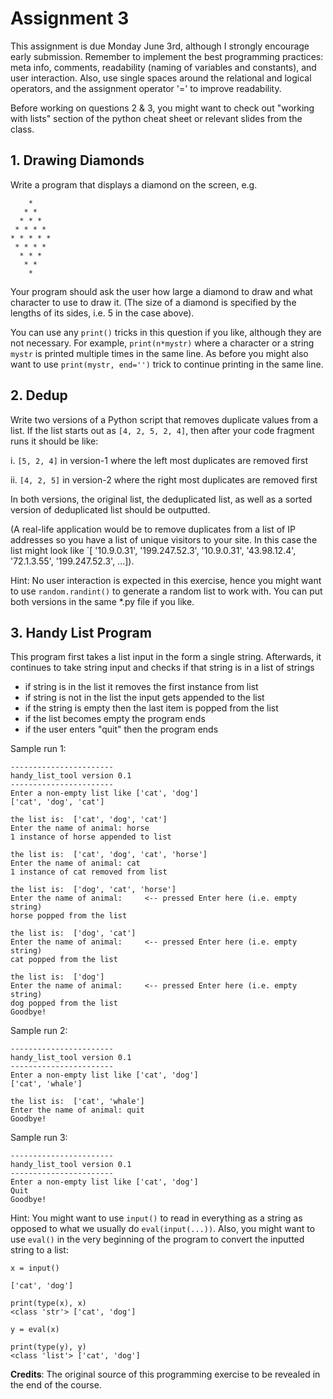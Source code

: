 # Assignment 3

This assignment is due Monday June 3rd, although I strongly encourage early submission. Remember to implement the best programming practices: meta info, comments, readability (naming of variables and constants), and user interaction. Also, use single spaces around the relational and logical operators, and the assignment operator '=' to improve readability.

Before working on questions 2 & 3, you might want to check out "working with lists" section of the python cheat sheet or relevant slides from the class.


## 1. Drawing Diamonds

Write a program that displays a diamond on the screen, e.g.

        *
       * *
      * * *
     * * * *
    * * * * *
     * * * *
      * * *
       * *
        *
Your program should ask the user how large a diamond to draw and what character to use to draw it. (The size of a diamond is specified by the lengths of its sides, i.e. 5 in the case above).

You can use any `print()` tricks in this question if you like, although they are not necessary. For example, `print(n*mystr)` where a character or a string `mystr` is printed multiple times in the same line. As before you might also want to use `print(mystr, end='')` trick to continue printing in the same line.


## 2. Dedup

Write two versions of a Python script that removes duplicate values from a list. If the list starts out as `[4, 2, 5, 2, 4]`, then after your code fragment runs it should be like:

i.  `[5, 2, 4]` in version-1 where the left most duplicates are removed first

ii. `[4, 2, 5]` in version-2 where the right most duplicates are removed first

In both versions, the original list, the deduplicated list, as well as  a sorted version of deduplicated list should be outputted.

(A real-life application would be to remove duplicates from a list of IP addresses so you have a list of unique visitors to your site. In this case the list might look like `[ '10.9.0.31', '199.247.52.3', '10.9.0.31', '43.98.12.4', '72.1.3.55', '199.247.52.3', ...]).

Hint: No user interaction is expected in this exercise, hence you might want to use `random.randint()` to generate a random list to work with. You can put both versions in the same *.py file if you like.


## 3. Handy List Program

This program first takes a list input in the form a single string.
Afterwards, it continues to take string input and checks if that string is in a list of strings

* if string is in the list it removes the first instance from list
* if string is not in the list the input gets appended to the list
* if the string is empty then the last item is popped from the list
* if the list becomes empty the program ends
* if the user enters "quit" then the program ends

Sample run 1:
```
-----------------------
handy_list_tool version 0.1
-----------------------
Enter a non-empty list like ['cat', 'dog']
['cat', 'dog', 'cat']

the list is:  ['cat', 'dog', 'cat']
Enter the name of animal: horse
1 instance of horse appended to list

the list is:  ['cat', 'dog', 'cat', 'horse']
Enter the name of animal: cat
1 instance of cat removed from list

the list is:  ['dog', 'cat', 'horse']
Enter the name of animal:     <-- pressed Enter here (i.e. empty string)
horse popped from the list

the list is:  ['dog', 'cat']
Enter the name of animal:     <-- pressed Enter here (i.e. empty string)
cat popped from the list

the list is:  ['dog']
Enter the name of animal:     <-- pressed Enter here (i.e. empty string)
dog popped from the list
Goodbye!
```

Sample run 2:
```
-----------------------
handy_list_tool version 0.1
-----------------------
Enter a non-empty list like ['cat', 'dog']
['cat', 'whale']

the list is:  ['cat', 'whale']
Enter the name of animal: quit
Goodbye!
```

Sample run 3:
```
-----------------------
handy_list_tool version 0.1
-----------------------
Enter a non-empty list like ['cat', 'dog']
Quit
Goodbye!
```

Hint: You might want to use `input()` to read in everything as a string as opposed to what we usually do `eval(input(...))`. Also, you might want to use `eval()` in the very beginning of the program to convert the inputted string to a list:
```
x = input()

['cat', 'dog']

print(type(x), x)
<class 'str'> ['cat', 'dog']

y = eval(x)

print(type(y), y)
<class 'list'> ['cat', 'dog']
```

**Credits**: The original source of this programming exercise to be revealed in the end of the course.













